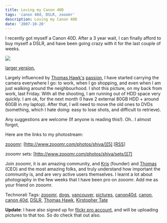 ```yaml
---
title: Loving my Canon 40D
tags: 'canon 40d, DSLR, zooomr'
description: Loving my Canon 40D
date: '2007-10-20'
---
```


I recently got myself a Canon 40D. After a 3 year wait, I can finally afford to buy myself a DSLR, and have been going crazy with it for the last couple of weeks.

[![](/images/3534868_87dae6bac0.jpg)][0]

[larger version.][1]

Largely influenced by [Thomas Hawk's][2] [passion][3], I have started carrying the camera everywhere I go: to work, when I go shopping, and even when I am just walking around the neighbourhood. I shot this picture, on my back from work, last Friday. With all the shooting, I am running out of HDD space very quickly. I am ok, for the next month (I have 2 external 80GB HDD + around 60GB in my laptop). After that, I will need to move the old ones to DVDs (something, which I hate doing: easy to lose shots, and difficult to retrieve).

Any suggestions are welcome (If anyone is reading this!). Oh.. I almost forgot,

Here are the links to my photostream:

[zooomr][4]: [http://www.zooomr.com/photos/shiva/][5] \[[RSS][6]\]

zooomr sets: [http://www.zooomr.com/photos/shiva/sets/][7]

Join zooomr, it is an amazing community, and [Kris][8] (founder) and [Thomas][9] (CEO) and the most amazing folks, and truly understand how important the community is, and are very active users themselves. I learnt a lot about photography in the few weeks that I have been pro on zooomr. Add me as your friend on zooomr.

Technorati Tags: [zooomr][10], [dogs][11], [vancouver][12], [pictures][13], [canon40d][14], [canon][15], [canon 40d][16], [DSLR][17], [Thomas Hawk][18], [Kirstopher Tate][19]

**Update**: I have also signed up for [flickr pro account][20], and will be uploading pictures to that too. So do check that out also.


[0]: http://www.zooomr.com/photos/shiva/3534868/
[1]: http://static.zooomr.com/images/3534868_87dae6bac0_b.jpg
[2]: http://thomashawk.com/
[3]: http://thomashawk.com/2007/09/principles-and-guidelines-for-modern.html
[4]: http://www.zooomr.com/
[5]: http://www.zooomr.com/photos/shiva/ "http://www.zooomr.com/photos/shiva/"
[6]: http://www.zooomr.com/services/feeds/public_photos/?id=45074@Z01&format=rss_200
[7]: http://www.zooomr.com/photos/shiva/sets/ "http://www.zooomr.com/photos/shiva/sets/"
[8]: http://shvelmur.com/wp-admin/www.zooomr.com/photos/kristopher
[9]: http://www.zooomr.com/photos/thomashawk/
[10]: http://technorati.com/tags/zooomr
[11]: http://technorati.com/tags/dogs
[12]: http://technorati.com/tags/vancouver
[13]: http://technorati.com/tags/pictures
[14]: http://technorati.com/tags/canon40d
[15]: http://technorati.com/tags/canon
[16]: http://technorati.com/tags/canon%2040d
[17]: http://technorati.com/tags/DSLR
[18]: http://technorati.com/tags/Thomas%20Hawk
[19]: http://technorati.com/tags/Kirstopher%20Tate
[20]: http://flickr.com/photos/shvelmur
